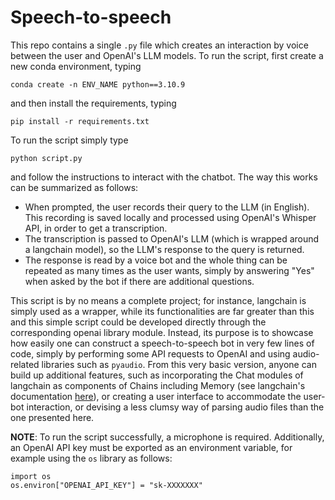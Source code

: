 # Speech-to-speech

This repo contains a single `.py` file which creates an interaction by voice between the user and OpenAI's LLM models. To run the script, first create a new conda environment, typing

```
conda create -n ENV_NAME python==3.10.9
```

and then install the requirements, typing

```
pip install -r requirements.txt
```

To run the script simply type

```
python script.py
```

and follow the instructions to interact with the chatbot. The way this works can be summarized as follows:

- When prompted, the user records their query to the LLM (in English). This recording is saved locally and processed using OpenAI's Whisper API, in order to get a transcription.
- The transcription is passed to OpenAI's LLM (which is wrapped around a langchain model), so the LLM's response to the query is returned.
- The response is read by a voice bot and the whole thing can be repeated as many times as the user wants, simply by answering "Yes" when asked by the bot if there are additional questions.

This script is by no means a complete project; for instance, langchain is simply used as a wrapper, while its functionalities are far greater than this and this simple script could be developed directly through the corresponding openai library module. Instead, its purpose is to showcase how easily one can construct a speech-to-speech bot in very few lines of code, simply by performing some API requests to OpenAI and using audio-related libraries such as `pyaudio`. From this very basic version, anyone can build up additional features, such as incorporating the Chat modules of langchain as components of Chains including Memory (see langchain's documentation [here](https://python.langchain.com/en/latest/index.html)), or creating a user interface to accommodate the user-bot interaction, or devising a less clumsy way of parsing audio files than the one presented here.

**NOTE**: To run the script successfully, a microphone is required. Additionally, an OpenAI API key must be exported as an environment variable, for example using the `os` library as follows:

```
import os
os.environ["OPENAI_API_KEY"] = "sk-XXXXXXX"
```
